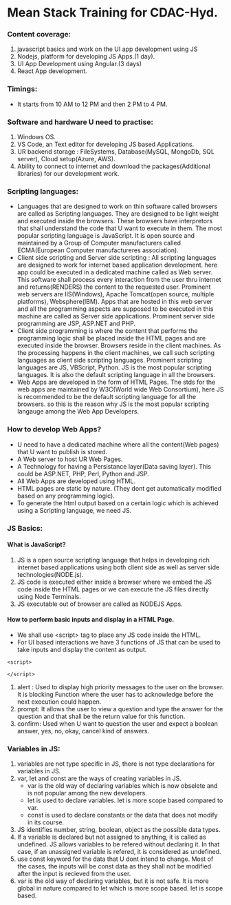 # Mean Stack Training for CDAC-Hyd.
### Content coverage:
1. javascript basics and work on the UI app development using JS
2. Nodejs, platform for developing JS Apps.(1 day). 
3. UI App Development using Angular.(3 days)
4. React App development. 
### Timings:
- It starts from 10 AM to 12 PM and then 2 PM to 4 PM. 

### Software and hardware U need to practise:
1. Windows OS. 
2. VS Code, an Text editor for developing JS based Applications.
3. UR backend storage : FileSystems, Database(MySQL, MongoDb, SQL server), Cloud setup(Azure, AWS). 
4. Ability to connect to internet and download the packages(Additional libraries) for our development work. 

### Scripting languages: 
- Languages that are designed to work on thin software called browsers are called as Scripting languages. They are designed to be light weight and executed inside the browsers. These browsers have interpretors that shall understand the code that U want to execute in them. The most popular scripting language is JavaScript. It is open source and maintained by a Group of Computer manufacturers called ECMA(European Computer manufactureres association).
- Client side scripting and Server side scripting : All scripting languages are designed to work for internet based application development. here app could be executed in a dedicated machine called as Web server. This software shall process every interaction from the user thru internet and returns(RENDERS) the content to the requested user. Prominent web servers are IIS(Windows), Apache Tomcat(open source, multiple platforms), Websphere(IBM). Apps that are hosted in this web server and all the programming aspects are supposed to be executed in this machine are called as Server side applications. Prominent server side programming are JSP, ASP.NET and PHP. 
- Client side programming is where the content that performs the programming logic shall be placed inside the HTML pages and are executed inside the browser. Browsers reside in the client machines. As the processing happens in the client machines, we call such scripting languages as client side scripting languages. Prominent scripting languages are JS, VBScript, Python. JS is the most popular scripting languages. It is also the default scripting language in all the browsers. 
- Web Apps are developed in the form of HTML Pages. The stds for the web apps are maintained by W3C(World wide Web Consortium), here JS is recommended to be the default scripting language for all the browsers. so this is the reason why JS is the most popular scripting langauge among the Web App Developers.

### How to develop Web Apps?
- U need to have a dedicated machine where all the content(Web pages) that U want to publish is stored. 
- A Web server to host UR Web Pages. 
- A Technology for having a Persistance layer(Data saving layer). This could be ASP.NET, PHP, Perl, Python and JSP.
- All Web Apps are developed using HTML.  
- HTML pages are static by nature. (They dont get automatically modified based on any programming logic).
- To generate the html output based on a certain logic which is achieved using a Scripting language, we need JS.

### JS Basics:
#### What is JavaScript?
1. JS is a open source scripting language that helps in developing rich internet based applications using both client side as well as server side technologies(NODE.js).
2. JS code is executed either inside a browser where we embed the JS code inside the HTML pages or we can execute the JS files directly using Node Terminals.
3. JS executable out of browser are called as NODEJS Apps.

#### How to perform basic inputs and display in a HTML Page.
- We shall use &lt;script&gt; tag to place any JS code inside the HTML. 
- For UI based interactions we have 3 functions of JS that can be used to take inputs and display the content as output. 
```
<script>

</script>
``` 
1. alert : Used to display high priority messages to the user on the browser. It is blocking Function where the user has to acknowledge before the next execution could happen. 
2. prompt: It allows the user to view a question and type the answer for the question and that shall be the return value for this function. 
3. confirm: Used when U want to question the user and expect a boolean answer, yes, no, okay, cancel kind of answers.

### Variables in JS:
1. variables are not type specific in JS, there is not type declarations for variables in JS.
2. var, let and const are the ways of creating variables in JS.
    - var is the old way of declaring variables which is now obselete and is not popular among the new developers. 
    - let is used to declare variables. let is more scope based compared to var.  
    - const is used to declare constants or the data that does not modify in its course.
3. JS identifies number, string, boolean, object as the possible data types.
4. If a variable is declared but not assigned to anything, it is called as undefined. JS allows variables to be refered without declaring it. In that case, if an unassigned variable is refered, it is considered as undefined.  
5. use const keyword for the data that U dont intend to change. Most of the cases, the inputs will be const data as they shall not be modified after the input is recieved from the user.
6. var is the old way of declaring variables, but it is not safe. It is more global in nature compared to let which is more scope based. let is scope based.  




